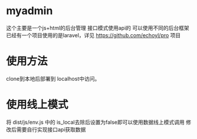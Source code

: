 # myadmin

这个主要是一个js+html的后台管理 接口模式使用api的 可以使用不同的后台框架
已经有一个项目使用的是laravel，详见 https://github.com/echoyl/pro 项目

# 使用方法
clone到本地后部署到 localhost中访问。


# 使用线上模式
将 dist/js/env.js 中的 is_local去除后设置为false即可以使用数据线上模式调用
修改后需要自行实现接口api获取数据
